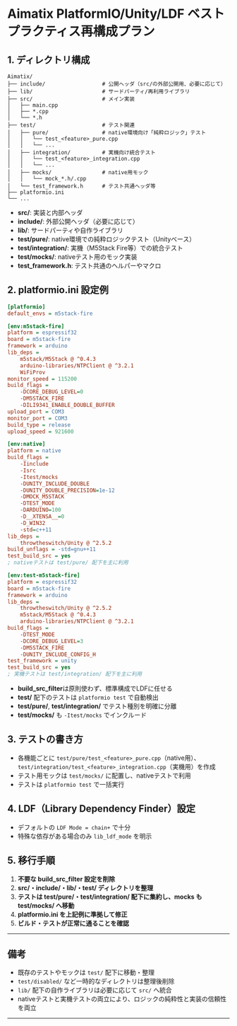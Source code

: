# Aimatix PlatformIO/Unity/LDF ベストプラクティス再構成プラン

## 1. ディレクトリ構成

```
Aimatix/
├── include/                  # 公開ヘッダ（src/の外部公開用、必要に応じて）
├── lib/                      # サードパーティ/再利用ライブラリ
├── src/                      # メイン実装
│   ├── main.cpp
│   ├── *.cpp
│   └── *.h
├── test/                     # テスト関連
│   ├── pure/                 # native環境向け「純粋ロジック」テスト
│   │   └── test_<feature>_pure.cpp
│   │   └── ...
│   ├── integration/          # 実機向け統合テスト
│   │   └── test_<feature>_integration.cpp
│   │   └── ...
│   ├── mocks/                # native用モック
│   │   └── mock_*.h/.cpp
│   └── test_framework.h      # テスト共通ヘッダ等
├── platformio.ini
└── ...
```

- **src/**: 実装と内部ヘッダ
- **include/**: 外部公開ヘッダ（必要に応じて）
- **lib/**: サードパーティや自作ライブラリ
- **test/pure/**: native環境での純粋ロジックテスト（Unityベース）
- **test/integration/**: 実機（M5Stack Fire等）での統合テスト
- **test/mocks/**: nativeテスト用のモック実装
- **test_framework.h**: テスト共通のヘルパーやマクロ

## 2. platformio.ini 設定例

```ini
[platformio]
default_envs = m5stack-fire

[env:m5stack-fire]
platform = espressif32
board = m5stack-fire
framework = arduino
lib_deps =
    m5stack/M5Stack @ ^0.4.3
    arduino-libraries/NTPClient @ ^3.2.1
    WiFiProv
monitor_speed = 115200
build_flags =
    -DCORE_DEBUG_LEVEL=0
    -DM5STACK_FIRE
    -DILI9341_ENABLE_DOUBLE_BUFFER
upload_port = COM3
monitor_port = COM3
build_type = release
upload_speed = 921600

[env:native]
platform = native
build_flags =
    -Iinclude
    -Isrc
    -Itest/mocks
    -DUNITY_INCLUDE_DOUBLE
    -DUNITY_DOUBLE_PRECISION=1e-12
    -DMOCK_M5STACK
    -DTEST_MODE
    -DARDUINO=100
    -D__XTENSA__=0
    -D_WIN32
    -std=c++11
lib_deps =
    throwtheswitch/Unity @ ^2.5.2
build_unflags = -std=gnu++11
test_build_src = yes
; nativeテストは test/pure/ 配下を主に利用

[env:test-m5stack-fire]
platform = espressif32
board = m5stack-fire
framework = arduino
lib_deps =
    throwtheswitch/Unity @ ^2.5.2
    m5stack/M5Stack @ ^0.4.3
    arduino-libraries/NTPClient @ ^3.2.1
build_flags =
    -DTEST_MODE
    -DCORE_DEBUG_LEVEL=3
    -DM5STACK_FIRE
    -DUNITY_INCLUDE_CONFIG_H
test_framework = unity
test_build_src = yes
; 実機テストは test/integration/ 配下を主に利用
```

- **build_src_filter**は原則使わず、標準構成でLDFに任せる
- **test/** 配下のテストは `platformio test` で自動検出
- **test/pure/**, **test/integration/** でテスト種別を明確に分離
- **test/mocks/** も `-Itest/mocks` でインクルード

## 3. テストの書き方

- 各機能ごとに `test/pure/test_<feature>_pure.cpp`（native用）、`test/integration/test_<feature>_integration.cpp`（実機用）を作成
- テスト用モックは `test/mocks/` に配置し、nativeテストで利用
- テストは `platformio test` で一括実行

## 4. LDF（Library Dependency Finder）設定

- デフォルトの `LDF Mode = chain+` で十分
- 特殊な依存がある場合のみ `lib_ldf_mode` を明示

## 5. 移行手順

1. **不要な build_src_filter 設定を削除**
2. **src/・include/・lib/・test/ ディレクトリを整理**
3. **テストは test/pure/・test/integration/ 配下に集約し、mocks も test/mocks/ へ移動**
4. **platformio.ini を上記例に準拠して修正**
5. **ビルド・テストが正常に通ることを確認**

---

## 備考

- 既存のテストやモックは `test/` 配下に移動・整理
- `test/disabled/` など一時的なディレクトリは整理後削除
- `lib/` 配下の自作ライブラリは必要に応じて `src/` へ統合
- nativeテストと実機テストの両立により、ロジックの純粋性と実装の信頼性を両立

--- 